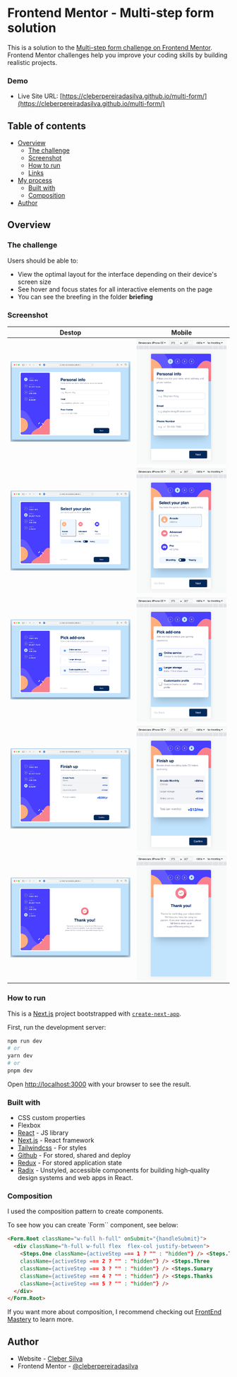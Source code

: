 # Frontend Mentor - Multi-step form solution

This is a solution to the [Multi-step form challenge on Frontend Mentor](https://www.frontendmentor.io/challenges/multistep-form-YVAnSdqQBJ). Frontend Mentor challenges help you improve your coding skills by building realistic projects.

### Demo

- Live Site URL: [https://cleberpereiradasilva.github.io/multi-form/](https://cleberpereiradasilva.github.io/multi-form/)

## Table of contents

- [Overview](#overview)
  - [The challenge](#the-challenge)
  - [Screenshot](#screenshot)
  - [How to run](#how-to-run)
  - [Links](#links)
- [My process](#my-process)
  - [Built with](#built-with)
  - [Composition](#composition)
- [Author](#author)

## Overview

### The challenge

Users should be able to:

- View the optimal layout for the interface depending on their device's screen size
- See hover and focus states for all interactive elements on the page
- You can see the breefing in the folder **briefing**

### Screenshot

| Destop                                                |                       Mobile                        |
| ----------------------------------------------------- | :-------------------------------------------------: |
| ![Desktop screenshot](./result/screen_desktop_01.png) | ![Mobile screenshot](./result/screen_mobile_01.png) |
| ![Desktop screenshot](./result/screen_desktop_02.png) | ![Mobile screenshot](./result/screen_mobile_02.png) |
| ![Desktop screenshot](./result/screen_desktop_04.png) | ![Mobile screenshot](./result/screen_mobile_03.png) |
| ![Desktop screenshot](./result/screen_desktop_05.png) | ![Mobile screenshot](./result/screen_mobile_04.png) |
| ![Desktop screenshot](./result/screen_desktop_06.png) | ![Mobile screenshot](./result/screen_mobile_05.png) |

### How to run

This is a [Next.js](https://nextjs.org/) project bootstrapped with [`create-next-app`](https://github.com/vercel/next.js/tree/canary/packages/create-next-app).

First, run the development server:

```bash
npm run dev
# or
yarn dev
# or
pnpm dev
```

Open [http://localhost:3000](http://localhost:3000) with your browser to see the result.

### Built with

- CSS custom properties
- Flexbox
- [React](https://reactjs.org/) - JS library
- [Next.js](https://nextjs.org/) - React framework
- [Tailwindcss](https://tailwindcss.com/docs/screens) - For styles
- [Github](https://www.github.com/) - For stored, shared and deploy
- [Redux](https://react-redux.js.org/) - For stored application state
- [Radix](hhttps://www.radix-ui.com/) - Unstyled, accessible components for building high‑quality design systems and web apps in React.

### Composition

I used the composition pattern to create components.

To see how you can create `Form`` component, see below:

```html
<Form.Root className="w-full h-full" onSubmit="{handleSubmit}">
  <div className="h-full w-full flex  flex-col justify-between">
    <Steps.One className={activeStep === 1 ? "" : "hidden"} /> <Steps.Two
    className={activeStep === 2 ? "" : "hidden"} /> <Steps.Three
    className={activeStep === 3 ? "" : "hidden"} /> <Steps.Sumary
    className={activeStep === 4 ? "" : "hidden"} /> <Steps.Thanks
    className={activeStep === 5 ? "" : "hidden"} />
  </div>
</Form.Root>
```

If you want more about composition, I recommend checking out [FrontEnd Mastery](https://frontendmastery.com/posts/advanced-react-component-composition-guide/) to learn more.

## Author

- Website - [Cleber Silva](https://www.clebersilva.dev)
- Frontend Mentor - [@cleberpereiradasilva](https://www.frontendmentor.io/profile/cleberpereiradasilva)
